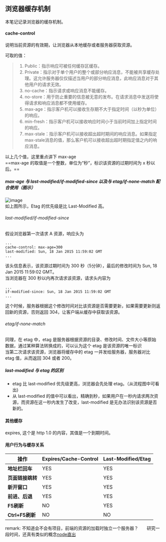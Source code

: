 ## 浏览器缓存机制
本笔记记录浏览器的缓存机制。

#### cache-control
说明当前资源的有效期，让浏览器从本地缓存或者服务器获取资源。

可取的值：
> 1. Public：指示响应可被任何缓存区缓存。
> 2. Private：指示对于单个用户的整个或部分响应消息，不能被共享缓存处理。这允许服务器仅仅描述当用户的部分响应消息，此响应消息对于其他用户的请求无效。
> 3. no-cache：指示请求或响应消息不能缓存。
> 4. no-store：用于防止重要的信息被无意的发布。在请求消息中发送将使得请求和响应消息都不使用缓存。
> 5. max-age：指示客户机可以接收生存期不大于指定时间（以秒为单位）的响应。
> 6. min-fresh：指示客户机可以接收响应时间小于当前时间加上指定时间的响应。
> 7. max-stale：指示客户机可以接收超出超时期间的响应消息。如果指定max-stale消息的值，那么客户机可以接收超出超时期指定值之内的响应消息。

以上几个值，这里重点讲下 max-age  
==max-age 的取值是一个整数，单位为“秒”，标识该资源的过期时间为 x 秒以后。==  

##### max-age 与 last-modified/if-modified-since 以及与 etag/if-none-match 配合使用（图示）
![image](http://7xoyb7.dl1.z0.glb.clouddn.com/cache-flow.png)  
如上图所示，Etag 的优先级是比 Last-Modified 高。  
###### last-modified/if-modified-since
假设浏览器第一次请求 A 资源，响应头为  

```
...
cache-control: max-age=300
last-modified: Sun, 18 Jan 2015 11:59:02 GMT
...
```
该头信息表示，该资源过期时间为 300 秒（5分钟），最后的修改时间为 Sun, 18 Jan 2015 11:59:02 GMT。  
当浏览器在 300 秒以内再次请求该资源，请求头内容为  

```
...
if-modified-since: Sun, 18 Jan 2015 11:59:02 GMT
...
```
这个时候，服务器根据这个修改时间对比该资源是否需要更新，如果需要更新则返回新的资源，否则返回 304，让客户端从缓存中获取该资源。  
###### etag/if-none-match
同理，在 etag 中，etag 是服务器根据资源的目录、修改时间、文件大小等原始数据，通过某种算法转换成的，可以认为这个 etag 是该资源的唯一标识  
当第二次请求该资源，浏览器将缓存中的 etag 一并发给服务器，服务器对比 etag 值，从而返回 304 或者 200。

##### last-modified 与 etag 的区别
- etag 比 last-modified 优先级更高，浏览器会先处理 etag。（从流程图中可看出)
- 从 last-modified 的值中可以看出，精确到秒，如果用户在一秒内请求两次资源，而资源在这一秒内发生了改变，last-modified 是无办法识别该资源是否新的。  

#### 其他缓存
expires, 这个是 http 1.0 的内容，其值是一个到期时间。

#### 用户行为与缓存关系

操作 | Expires/Cache-Control | Last-Modified/Etag
---|---|---
**地址栏回车** | YES | YES
**页面链接跳转** | YES | YES
**新开窗口** | YES | YES
**前进、后退** | YES | YES
**F5刷新** | NO | YES
**Ctrl+F5刷新** | NO | NO





        
remark: 不知道会不会有项目，前端的资源的加载时独立一个服务器？
       研究一段时间，还真有类似的概念[node直出](https://github.com/joeyguo/blog/issues/8)
